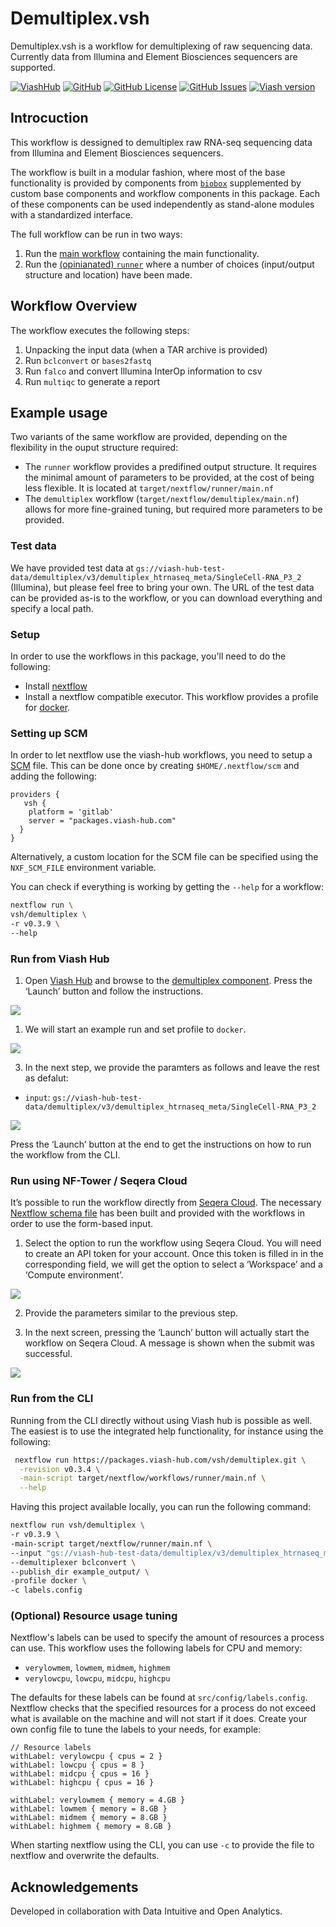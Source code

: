 # Demultiplex.vsh

Demultiplex.vsh is a workflow for demultiplexing of raw sequencing data. Currently data from Illumina and Element Biosciences sequencers are supported.

[![ViashHub](https://img.shields.io/badge/ViashHub-demultiplex-7a4baa.svg)](https://web.viash-hub.com/packages/demultiplex)
[![GitHub](https://img.shields.io/badge/GitHub-viash--hub%2Fdemultiplex-blue.svg)](https://github.com/viash-hub/demultiplex)
[![GitHub
License](https://img.shields.io/github/license/viash-hub/demultiplex.svg)](https://github.com/viash-hub/demultiplex/blob/main/LICENSE)
[![GitHub
Issues](https://img.shields.io/github/issues/viash-hub/demultiplex.svg)](https://github.com/viash-hub/demultiplex/issues)
[![Viash
version](https://img.shields.io/badge/Viash-v0.9.4-blue)](https://viash.io)

## Introcuction
This workflow is dessigned to demultiplex raw RNA-seq sequencing data from Illumina and Element Biosciences sequencers. 

The workflow is built in a modular fashion, where most of the base functionality is provided by components from
[`biobox`](https://www.viash-hub.com/packages/biobox/latest) supplemented by custom base components and workflow components in this package. Each of these components can be used independently as stand-alone modules with a 
standardized interface.

The full workflow can be run in two ways:

1.  Run the [main
    workflow](https://www.viash-hub.com/packages/demultiplex/v0.3.4/components/demultiplex)
    containing the main functionality.
2.  Run the [(opinianated)
    `runner`](https://www.viash-hub.com/packages/demultiplex/v0.3.4/components/runner)
    where a number of choices (input/output structure and location) have
    been made.

## Workflow Overview
The workflow executes the following steps: 
1. Unpacking the input data (when a TAR archive is provided)
2. Run `bclconvert` or `bases2fastq`
3. Run `falco` and convert Illumina InterOp information to csv
4. Run `multiqc` to generate a report

## Example usage

Two variants of the same workflow are provided, depending on the flexibility in the ouput structure required:

* The `runner` workflow provides a predifined output structure. It requires the minimal amount of parameters to be provided, at the cost of being less flexible. It is located at `target/nextflow/runner/main.nf`
* The `demultiplex` workflow (`target/nextflow/demultiplex/main.nf`) allows for more fine-grained tuning, but required more parameters to be provided.

### Test data

We have provided test data at `gs://viash-hub-test-data/demultiplex/v3/demultiplex_htrnaseq_meta/SingleCell-RNA_P3_2` (Illumina), but please feel free to bring your own. The URL of the test data can be provided as-is to the workflow, or you can download everything and specify a local path.

### Setup

In order to use the workflows in this package, you'll need to do the following:
* Install [nextflow](https://www.nextflow.io/docs/latest/install.html)
* Install a nextflow compatible executor. This workflow provides a profile for [docker](https://docs.docker.com/get-started/).

### Setting up SCM

In order to let nextflow use the viash-hub workflows, you need to setup a [SCM](https://www.nextflow.io/docs/latest/git.html#git-configuration) file. This can be done once by creating `$HOME/.nextflow/scm` and adding the following:
```
providers {
   vsh {
    platform = 'gitlab'
    server = "packages.viash-hub.com"
  }
}
```

Alternatively, a custom location for the SCM file can be specified using the `NXF_SCM_FILE` environment variable.

You can check if everything is working by getting the `--help` for a workflow:
```bash
nextflow run \
vsh/demultiplex \
-r v0.3.9 \
--help
```

### Run from Viash Hub

1. Open [Viash Hub](https://www.viash-hub.com) and browse to the [demultiplex
component](https://www.viash-hub.com/packages/demultiplex/v0.3.4/components/demultiplex).
Press the ‘Launch’ button and follow the instructions.

![](assets/demultiplex-launch-small.png)

1. We will start an example run and set profile to `docker`.

![](assets/demultiplex-launch-parameters-1.png)

3. In the next step, we provide the paramters as follows and leave the rest as defalut:

- `input`:
  `gs://viash-hub-test-data/demultiplex/v3/demultiplex_htrnaseq_meta/SingleCell-RNA_P3_2`

![](assets/demultiplex-launch-parameters-2.png)

Press the ‘Launch’ button at the end to get the instructions on how to
run the workflow from the CLI.


### Run using NF-Tower / Seqera Cloud

It’s possible to run the workflow directly from [Seqera
Cloud](https://cloud.seqera.io). The necessary [Nextflow schema
file](https://nextflow-io.github.io/nf-schema/latest/nextflow_schema/nextflow_schema_specification/)
has been built and provided with the workflows in order to use the
form-based input.

1. Select the option to run the workflow using Seqera Cloud. You
will need to create an API token for your account. Once this token is
filled in in the corresponding field, we will get the option to select
a ‘Workspace’ and a ‘Compute environment’.

![](assets/demultiplex-launch-parameters-3.png)

2. Provide the parameters similar to the previous step.

3. In the next screen, pressing the ‘Launch’ button will actually start the
workflow on Seqera Cloud. A message is shown when the submit was
successful.

![](assets/demultiplex-launch-parameters-4.png)

### Run from the CLI

Running from the CLI directly without using Viash hub is possible as well. The
easiest is to use the integrated help functionality, for instance
using the following:

``` bash
 nextflow run https://packages.viash-hub.com/vsh/demultiplex.git \
  -revision v0.3.4 \
  -main-script target/nextflow/workflows/runner/main.nf \
  --help
```

Having this project available locally, you can run the following command:

```bash
nextflow run vsh/demultiplex \
-r v0.3.9 \
-main-script target/nextflow/runner/main.nf \
--input "gs://viash-hub-test-data/demultiplex/v3/demultiplex_htrnaseq_meta/SingleCell-RNA_P3_2"  \
--demultiplexer bclconvert \
--publish_dir example_output/ \
-profile docker \
-c labels.config
```

### (Optional) Resource usage tuning

Nextflow's labels can be used to specify the amount of resources a process can use. This workflow uses the following labels for CPU and memory:
* `verylowmem`, `lowmem`, `midmem`, `highmem`
* `verylowcpu`, `lowcpu`, `midcpu`, `highcpu`

The defaults for these labels can be found at `src/config/labels.config`. Nextflow checks that the specified resources for a process do not exceed what is available on the machine and will not start if it does. Create your own config file to tune the labels to your needs, for example:

```
// Resource labels
withLabel: verylowcpu { cpus = 2 }
withLabel: lowcpu { cpus = 8 }
withLabel: midcpu { cpus = 16 }
withLabel: highcpu { cpus = 16 }

withLabel: verylowmem { memory = 4.GB }
withLabel: lowmem { memory = 8.GB }
withLabel: midmem { memory = 8.GB }
withLabel: highmem { memory = 8.GB }
```

When starting nextflow using the CLI, you can use `-c` to provide the file to nextflow and overwrite the defaults.

## Acknowledgements

Developed in collaboration with Data Intuitive and Open Analytics.


